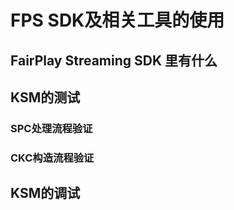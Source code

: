 # FPS SDK及相关工具的使用

## FairPlay Streaming SDK 里有什么

## KSM的测试

### SPC处理流程验证

### CKC构造流程验证

## KSM的调试

